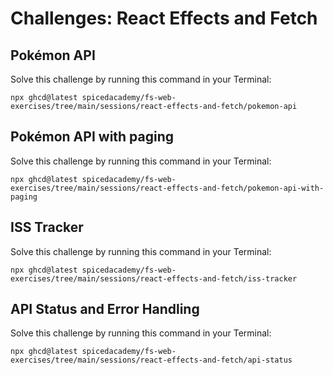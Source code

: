 # Challenges: React Effects and Fetch

## Pokémon API

Solve this challenge by running this command in your Terminal:

```
npx ghcd@latest spicedacademy/fs-web-exercises/tree/main/sessions/react-effects-and-fetch/pokemon-api
```

## Pokémon API with paging

Solve this challenge by running this command in your Terminal:

```
npx ghcd@latest spicedacademy/fs-web-exercises/tree/main/sessions/react-effects-and-fetch/pokemon-api-with-paging
```

## ISS Tracker

Solve this challenge by running this command in your Terminal:

```
npx ghcd@latest spicedacademy/fs-web-exercises/tree/main/sessions/react-effects-and-fetch/iss-tracker
```

## API Status and Error Handling

Solve this challenge by running this command in your Terminal:

```
npx ghcd@latest spicedacademy/fs-web-exercises/tree/main/sessions/react-effects-and-fetch/api-status
```
